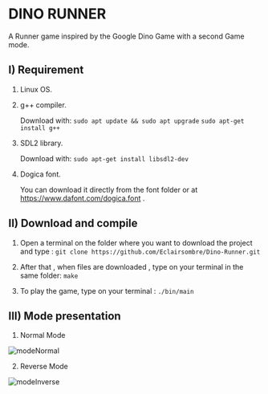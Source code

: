 # DINO RUNNER

A Runner game inspired by the Google Dino Game with a second Game mode.

## I) Requirement
1. Linux OS.
2.  g++ compiler. 

    Download with: 
    ```sudo apt update && sudo apt upgrade``` 
    ```sudo apt-get install g++ ```

3. SDL2 library.

    Download with: 
    ```sudo apt-get install libsdl2-dev```
    
4. Dogica font.

    You can download it directly from the font folder or at https://www.dafont.com/dogica.font .
    





## II) Download and compile  
1. Open a terminal on the folder where you want to download the project and type : 
   ```git clone https://github.com/Eclairsombre/Dino-Runner.git```
2. After that , when files are downloaded , type on your terminal  in the same folder: 
   ```make```   
     
3. To play the game, type on your terminal : ```./bin/main```  
  

## III) Mode presentation

1. Normal Mode

![modeNormal](https://github.com/Eclairsombre/dino-google-game/assets/130174141/517fd589-58eb-44b1-accf-0a172d854a90)

2. Reverse Mode

![modeInverse](https://github.com/Eclairsombre/dino-google-game/assets/130174141/c96747f6-1a63-40fc-a210-9eb558510a7b)
